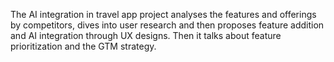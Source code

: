 The AI integration in travel app project analyses the features and offerings by competitors, dives into user research and then proposes feature addition and AI integration through UX designs. Then it talks about feature prioritization and the GTM strategy.
